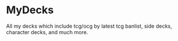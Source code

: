 # MyDecks
All my decks which include tcg/ocg by latest tcg banlist, side decks, character decks, and much more.
